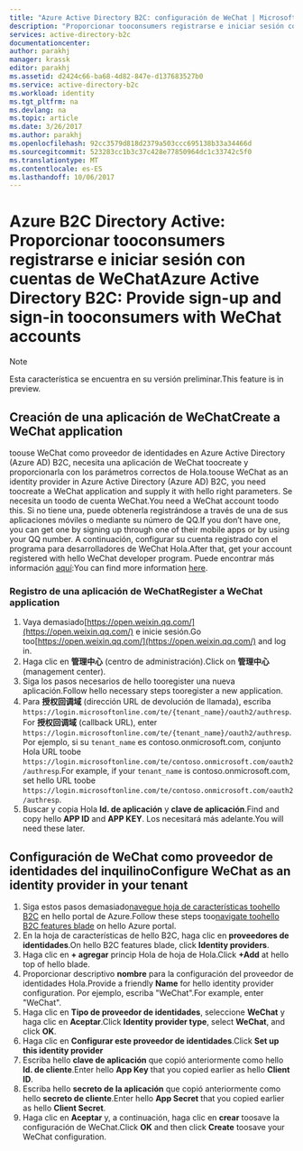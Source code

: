 ```yaml
---
title: "Azure Active Directory B2C: configuración de WeChat | Microsoft Docs"
description: "Proporcionar tooconsumers registrarse e iniciar sesión con cuentas de WeChat en las aplicaciones que están protegidas por Azure Active Directory B2C."
services: active-directory-b2c
documentationcenter: 
author: parakhj
manager: krassk
editor: parakhj
ms.assetid: d2424c66-ba68-4d82-847e-d137683527b0
ms.service: active-directory-b2c
ms.workload: identity
ms.tgt_pltfrm: na
ms.devlang: na
ms.topic: article
ms.date: 3/26/2017
ms.author: parakhj
ms.openlocfilehash: 92cc3579d818d2379a503ccc695138b33a34466d
ms.sourcegitcommit: 523283cc1b3c37c428e77850964dc1c33742c5f0
ms.translationtype: MT
ms.contentlocale: es-ES
ms.lasthandoff: 10/06/2017
---
```

# <a name="azure-active-directory-b2c-provide-sign-up-and-sign-in-tooconsumers-with-wechat-accounts"></a><span data-ttu-id="f004a-103">Azure B2C Directory Active: Proporcionar tooconsumers registrarse e iniciar sesión con cuentas de WeChat</span><span class="sxs-lookup"><span data-stu-id="f004a-103">Azure Active Directory B2C: Provide sign-up and sign-in tooconsumers with WeChat accounts</span></span>

> [!NOTE]
> <span data-ttu-id="f004a-104">Esta característica se encuentra en su versión preliminar.</span><span class="sxs-lookup"><span data-stu-id="f004a-104">This feature is in preview.</span></span>
> 

## <a name="create-a-wechat-application"></a><span data-ttu-id="f004a-105">Creación de una aplicación de WeChat</span><span class="sxs-lookup"><span data-stu-id="f004a-105">Create a WeChat application</span></span>

<span data-ttu-id="f004a-106">toouse WeChat como proveedor de identidades en Azure Active Directory (Azure AD) B2C, necesita una aplicación de WeChat toocreate y proporcionarla con los parámetros correctos de Hola.</span><span class="sxs-lookup"><span data-stu-id="f004a-106">toouse WeChat as an identity provider in Azure Active Directory (Azure AD) B2C, you need toocreate a WeChat application and supply it with hello right parameters.</span></span> <span data-ttu-id="f004a-107">Se necesita un toodo de cuenta WeChat.</span><span class="sxs-lookup"><span data-stu-id="f004a-107">You need a WeChat account toodo this.</span></span> <span data-ttu-id="f004a-108">Si no tiene una, puede obtenerla registrándose a través de una de sus aplicaciones móviles o mediante su número de QQ.</span><span class="sxs-lookup"><span data-stu-id="f004a-108">If you don’t have one, you can get one by signing up through one of their mobile apps or by using your QQ number.</span></span> <span data-ttu-id="f004a-109">A continuación, configurar su cuenta registrado con el programa para desarrolladores de WeChat Hola.</span><span class="sxs-lookup"><span data-stu-id="f004a-109">After that, get your account registered with hello WeChat developer program.</span></span> <span data-ttu-id="f004a-110">Puede encontrar más información [aquí](http://kf.qq.com/faq/161220Brem2Q161220uUjERB.html):</span><span class="sxs-lookup"><span data-stu-id="f004a-110">You can find more information [here](http://kf.qq.com/faq/161220Brem2Q161220uUjERB.html).</span></span>

### <a name="register-a-wechat-application"></a><span data-ttu-id="f004a-111">Registro de una aplicación de WeChat</span><span class="sxs-lookup"><span data-stu-id="f004a-111">Register a WeChat application</span></span>

1. <span data-ttu-id="f004a-112">Vaya demasiado[https://open.weixin.qq.com/](https://open.weixin.qq.com/) e inicie sesión.</span><span class="sxs-lookup"><span data-stu-id="f004a-112">Go too[https://open.weixin.qq.com/](https://open.weixin.qq.com/) and log in.</span></span>
2. <span data-ttu-id="f004a-113">Haga clic en **管理中心** (centro de administración).</span><span class="sxs-lookup"><span data-stu-id="f004a-113">Click on **管理中心** (management center).</span></span>
3. <span data-ttu-id="f004a-114">Siga los pasos necesarios de hello tooregister una nueva aplicación.</span><span class="sxs-lookup"><span data-stu-id="f004a-114">Follow hello necessary steps tooregister a new application.</span></span>
4. <span data-ttu-id="f004a-115">Para **授权回调域** (dirección URL de devolución de llamada), escriba `https://login.microsoftonline.com/te/{tenant_name}/oauth2/authresp`.</span><span class="sxs-lookup"><span data-stu-id="f004a-115">For **授权回调域** (callback URL), enter `https://login.microsoftonline.com/te/{tenant_name}/oauth2/authresp`.</span></span> <span data-ttu-id="f004a-116">Por ejemplo, si su `tenant_name` es contoso.onmicrosoft.com, conjunto Hola URL toobe `https://login.microsoftonline.com/te/contoso.onmicrosoft.com/oauth2/authresp`.</span><span class="sxs-lookup"><span data-stu-id="f004a-116">For example, if your `tenant_name` is contoso.onmicrosoft.com, set hello URL toobe `https://login.microsoftonline.com/te/contoso.onmicrosoft.com/oauth2/authresp`.</span></span>
5. <span data-ttu-id="f004a-117">Buscar y copia Hola **Id. de aplicación** y **clave de aplicación**.</span><span class="sxs-lookup"><span data-stu-id="f004a-117">Find and copy hello **APP ID** and **APP KEY**.</span></span> <span data-ttu-id="f004a-118">Los necesitará más adelante.</span><span class="sxs-lookup"><span data-stu-id="f004a-118">You will need these later.</span></span>

## <a name="configure-wechat-as-an-identity-provider-in-your-tenant"></a><span data-ttu-id="f004a-119">Configuración de WeChat como proveedor de identidades del inquilino</span><span class="sxs-lookup"><span data-stu-id="f004a-119">Configure WeChat as an identity provider in your tenant</span></span>
1. <span data-ttu-id="f004a-120">Siga estos pasos demasiado[navegue hoja de características toohello B2C](active-directory-b2c-app-registration.md#navigate-to-b2c-settings) en hello portal de Azure.</span><span class="sxs-lookup"><span data-stu-id="f004a-120">Follow these steps too[navigate toohello B2C features blade](active-directory-b2c-app-registration.md#navigate-to-b2c-settings) on hello Azure portal.</span></span>
2. <span data-ttu-id="f004a-121">En la hoja de características de hello B2C, haga clic en **proveedores de identidades**.</span><span class="sxs-lookup"><span data-stu-id="f004a-121">On hello B2C features blade, click **Identity providers**.</span></span>
3. <span data-ttu-id="f004a-122">Haga clic en **+ agregar** princip Hola de hoja de Hola.</span><span class="sxs-lookup"><span data-stu-id="f004a-122">Click **+Add** at hello top of hello blade.</span></span>
4. <span data-ttu-id="f004a-123">Proporcionar descriptivo **nombre** para la configuración del proveedor de identidades Hola.</span><span class="sxs-lookup"><span data-stu-id="f004a-123">Provide a friendly **Name** for hello identity provider configuration.</span></span> <span data-ttu-id="f004a-124">Por ejemplo, escriba "WeChat".</span><span class="sxs-lookup"><span data-stu-id="f004a-124">For example, enter "WeChat".</span></span>
5. <span data-ttu-id="f004a-125">Haga clic en **Tipo de proveedor de identidades**, seleccione **WeChat** y haga clic en **Aceptar**.</span><span class="sxs-lookup"><span data-stu-id="f004a-125">Click **Identity provider type**, select **WeChat**, and click **OK**.</span></span>
6. <span data-ttu-id="f004a-126">Haga clic en **Configurar este proveedor de identidades**.</span><span class="sxs-lookup"><span data-stu-id="f004a-126">Click **Set up this identity provider**</span></span>
7. <span data-ttu-id="f004a-127">Escriba hello **clave de aplicación** que copió anteriormente como hello **Id. de cliente**.</span><span class="sxs-lookup"><span data-stu-id="f004a-127">Enter hello **App Key** that you copied earlier as hello **Client ID**.</span></span>
8. <span data-ttu-id="f004a-128">Escriba hello **secreto de la aplicación** que copió anteriormente como hello **secreto de cliente**.</span><span class="sxs-lookup"><span data-stu-id="f004a-128">Enter hello **App Secret** that you copied earlier as hello **Client Secret**.</span></span>
9. <span data-ttu-id="f004a-129">Haga clic en **Aceptar** y, a continuación, haga clic en **crear** toosave la configuración de WeChat.</span><span class="sxs-lookup"><span data-stu-id="f004a-129">Click **OK** and then click **Create** toosave your WeChat configuration.</span></span>

